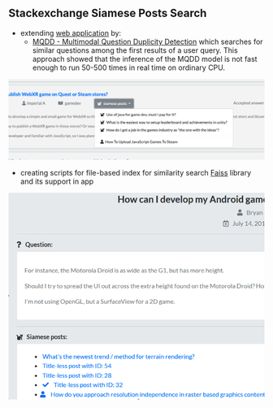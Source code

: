 ## Stackexchange Siamese Posts Search

- extending [web application](https://github.com/janpasek97/stackoverflow-siamese-network) by:
    - [MQDD - Multimodal Question Duplicity Detection](https://arxiv.org/abs/2203.14093) which searches for similar questions among the first results of a user query. This approach showed that the inference of the MQDD model is not fast enough to run 50-500 times in real time on ordinary CPU.

![alt_text](imgs/Screenshot2.png)


 - creating scripts for file-based index for similarity search [Faiss](https://github.com/facebookresearch/faiss) library and its support in app

![alt_text](imgs/Screenshot.png)


